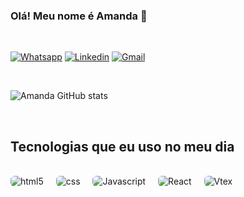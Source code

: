 ### Olá! Meu nome é Amanda 👋

<br/>

[![Whatsapp](https://img.shields.io/badge/WhatsApp-25D366?style=for-the-badge&logo=whatsapp&logoColor=white)](https://api.whatsapp.com/send?phone=5531999632923)
[![Linkedin](https://img.shields.io/badge/LinkedIn-0077B5?style=for-the-badge&logo=linkedin&logoColor=white)](https://www.linkedin.com/in/amanda-almeida-bab4541ab/)
[![Gmail](https://img.shields.io/badge/Gmail-D14836?style=for-the-badge&logo=gmail&logoColor=white)](https://criarmeulink.com.br/u/1661793575)

<br/>

![Amanda GitHub stats](https://github-readme-stats.vercel.app/api?username=amandaalmeida20&show_icons=true&theme=dracula)

<br/>

## Tecnologias que eu uso no meu dia

<div style="display: inline_block; align: center; "><br/>
 <img  style="border-radius: 0.4rem" alt="html5" src="https://img.shields.io/badge/HTML5-E34F26?style=for-the-badge&logo=html5&logoColor=white">
  <img style="margin-left: 1rem; border-radius: 0.4rem" alt="css" src="https://img.shields.io/badge/CSS3-1572B6?style=for-the-badge&logo=css3&logoColor=white">
  <img  style="margin-left: 1rem; border-radius: 0.4rem" alt="Javascript" src="https://img.shields.io/badge/JavaScript-F7DF1E?style=for-the-badge&logo=javascript&logoColor=black">
   <img  style="margin-left: 1rem; border-radius: 0.4rem" alt="React" src="https://img.shields.io/badge/React-20232A?style=for-the-badge&logo=react&logoColor=61DAFB">
 <img style="margin-left: 1rem; border-radius: 0.4rem" alt="Vtex" src="https://user-images.githubusercontent.com/104858887/183300217-6a364880-ce71-4d4b-8ac5-50011c718542.svg">
</div>
